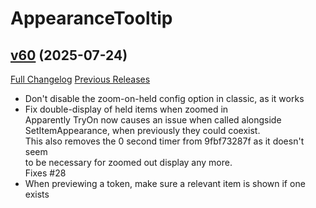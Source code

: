 # AppearanceTooltip

## [v60](https://github.com/kemayo/wow-appearancetooltip/tree/v60) (2025-07-24)
[Full Changelog](https://github.com/kemayo/wow-appearancetooltip/compare/v59...v60) [Previous Releases](https://github.com/kemayo/wow-appearancetooltip/releases)

- Don't disable the zoom-on-held config option in classic, as it works  
- Fix double-display of held items when zoomed in  
    Apparently TryOn now causes an issue when called alongside  
    SetItemAppearance, when previously they could coexist.  
    This also removes the 0 second timer from 9fbf73287f as it doesn't seem  
    to be necessary for zoomed out display any more.  
    Fixes #28  
- When previewing a token, make sure a relevant item is shown if one exists  
